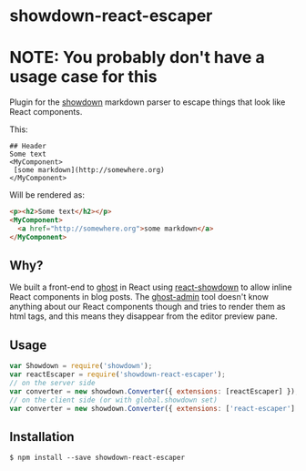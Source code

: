 showdown-react-escaper
==============================

# NOTE: You probably don't have a usage case for this

Plugin for the [showdown](https://github.com/showdownjs/showdown) markdown parser to escape things that look like React components.

This:

```
## Header
Some text
<MyComponent>
 [some markdown](http://somewhere.org)
</MyComponent>
```

Will be rendered as:

```html
<p><h2>Some text</h2></p>
<MyComponent>
  <a href="http://somewhere.org">some markdown</a>
</MyComponent>
```

## Why?
We built a front-end to [ghost](https://github.com/TryGhost/Ghost) in React using [react-showdown](https://github.com/jerolimov/react-showdown) to allow inline React components in blog posts. The [ghost-admin](https://github.com/TryGhost/Ghost-Admin) tool doesn't know anything about our React components though and tries to render them as html tags, and this means they disappear from the editor preview pane.

## Usage
```javascript
var Showdown = require('showdown');
var reactEscaper = require('showdown-react-escaper');
// on the server side
var converter = new showdown.Converter({ extensions: [reactEscaper] });
// on the client side (or with global.showdown set)
var converter = new showdown.Converter({ extensions: ['react-escaper'] });
```

## Installation

```
$ npm install --save showdown-react-escaper
```
